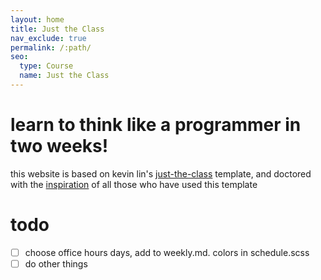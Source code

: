 ```yaml
---
layout: home
title: Just the Class
nav_exclude: true
permalink: /:path/
seo:
  type: Course
  name: Just the Class
---
```


# learn to think like a programmer in two weeks!
this website is based on kevin lin's [just-the-class](https://github.com/kevinlin1/just-the-class) template, and doctored with the [inspiration](https://github.com/kevinlin1/just-the-class/discussions/categories/show-and-tell) of all those who have used this template 


# todo
- [ ] choose office hours days, add to weekly.md. colors in schedule.scss
- [ ] do other things